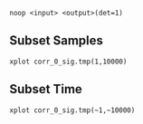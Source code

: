 ```
noop <input> <output>(det=1)
```

## Subset Samples
```
xplot corr_0_sig.tmp(1,10000)
```

## Subset Time
```
xplot corr_0_sig.tmp(~1,~10000)
```
